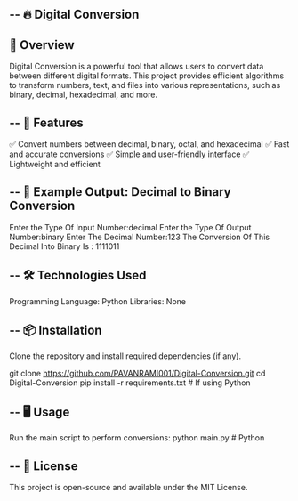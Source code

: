 --
🔥 Digital Conversion
--
📖 Overview
--
Digital Conversion is a powerful tool that allows users to convert data between different digital formats. This project provides efficient algorithms to transform numbers, text, and files into various representations, such as binary, decimal, hexadecimal, and more.

--
🚀 Features
--
✅ Convert numbers between decimal, binary, octal, and hexadecimal
✅ Fast and accurate conversions
✅ Simple and user-friendly interface
✅ Lightweight and efficient

--
🎯 Example Output: Decimal to Binary Conversion
--
Enter the Type Of Input Number:decimal
Enter the Type Of Output Number:binary
Enter The Decimal Number:123
The Conversion Of This Decimal Into Binary Is : 1111011

--
🛠 Technologies Used
--
Programming Language: Python 
Libraries: None

--
📦 Installation
--
Clone the repository and install required dependencies (if any).

git clone https://github.com/PAVANRAMI001/Digital-Conversion.git
cd Digital-Conversion
pip install -r requirements.txt  # If using Python

--
🖥️ Usage
--
Run the main script to perform conversions:
python main.py  # Python

--
📝 License
--
This project is open-source and available under the MIT License.


